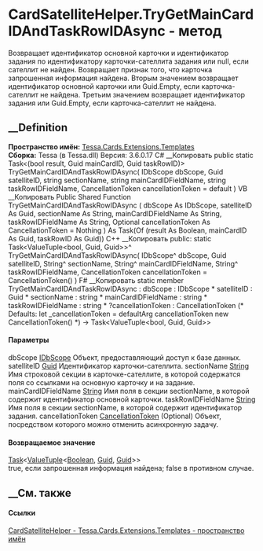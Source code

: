 # CardSatelliteHelper.TryGetMainCardIDAndTaskRowIDAsync - метод
Возвращает идентификатор основной карточки и идентификатор задания по
идентификатору карточки-сателлита задания или null, если сателлит не найден.
Возвращает признак того, что карточка запрошенная информация найдена. Вторым
значением возвращает идентификатор основной карточки или Guid.Empty, если
карточка-сателлит не найдена. Третьим значением возвращает идентификатор
задания или Guid.Empty, если карточка-сателлит не найдена.
## __Definition
 **Пространство имён:**
[Tessa.Cards.Extensions.Templates](N_Tessa_Cards_Extensions_Templates.htm)  
 **Сборка:** Tessa (в Tessa.dll) Версия: 3.6.0.17
C# __Копировать
     public static Task<(bool result, Guid mainCardID, Guid taskRowID)> TryGetMainCardIDAndTaskRowIDAsync(
    	IDbScope dbScope,
    	Guid satelliteID,
    	string sectionName,
    	string mainCardIDFieldName,
    	string taskRowIDFieldName,
    	CancellationToken cancellationToken = default
    )
VB __Копировать
     Public Shared Function TryGetMainCardIDAndTaskRowIDAsync ( 
    	dbScope As IDbScope,
    	satelliteID As Guid,
    	sectionName As String,
    	mainCardIDFieldName As String,
    	taskRowIDFieldName As String,
    	Optional cancellationToken As CancellationToken = Nothing
    ) As Task(Of (result As Boolean, mainCardID As Guid, taskRowID As Guid))
C++ __Копировать
     public:
    static Task<ValueTuple<bool, Guid, Guid>>^ TryGetMainCardIDAndTaskRowIDAsync(
    	IDbScope^ dbScope, 
    	Guid satelliteID, 
    	String^ sectionName, 
    	String^ mainCardIDFieldName, 
    	String^ taskRowIDFieldName, 
    	CancellationToken cancellationToken = CancellationToken()
    )
F# __Копировать
     static member TryGetMainCardIDAndTaskRowIDAsync : 
            dbScope : IDbScope * 
            satelliteID : Guid * 
            sectionName : string * 
            mainCardIDFieldName : string * 
            taskRowIDFieldName : string * 
            ?cancellationToken : CancellationToken 
    (* Defaults:
            let _cancellationToken = defaultArg cancellationToken new CancellationToken()
    *)
    -> Task<ValueTuple<bool, Guid, Guid>> 
#### Параметры
dbScope [IDbScope](T_Tessa_Platform_Data_IDbScope.htm)
    Объект, предоставляющий доступ к базе данных.
satelliteID [Guid](https://learn.microsoft.com/dotnet/api/system.guid)
    Идентификатор карточки-сателлита.
sectionName [String](https://learn.microsoft.com/dotnet/api/system.string)
     Имя строковой секции в карточке-сателлите, в которой содержатся поля со ссылками на основную карточку и на задание. 
mainCardIDFieldName
[String](https://learn.microsoft.com/dotnet/api/system.string)
     Имя поля в секции sectionName, в которой содержит идентификатор основной карточки. 
taskRowIDFieldName
[String](https://learn.microsoft.com/dotnet/api/system.string)
     Имя поля в секции sectionName, в которой содержит идентификатор задания. 
cancellationToken
[CancellationToken](https://learn.microsoft.com/dotnet/api/system.threading.cancellationtoken)
(Optional)
    Объект, посредством которого можно отменить асинхронную задачу.
#### Возвращаемое значение
[Task](https://learn.microsoft.com/dotnet/api/system.threading.tasks.task-1)<[ValueTuple](https://learn.microsoft.com/dotnet/api/system.valuetuple-3)<[Boolean](https://learn.microsoft.com/dotnet/api/system.boolean),
[Guid](https://learn.microsoft.com/dotnet/api/system.guid),
[Guid](https://learn.microsoft.com/dotnet/api/system.guid)>>  
true, если запрошенная информация найдена; false в противном случае.
## __См. также
#### Ссылки
[CardSatelliteHelper -
](T_Tessa_Cards_Extensions_Templates_CardSatelliteHelper.htm)
[Tessa.Cards.Extensions.Templates - пространство
имён](N_Tessa_Cards_Extensions_Templates.htm)
